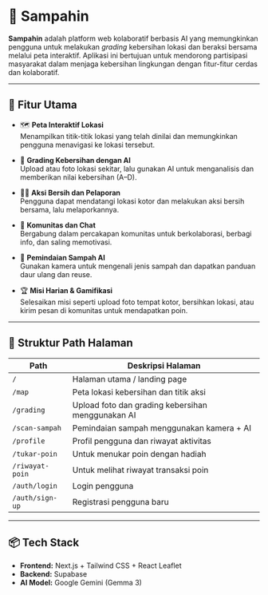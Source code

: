 # 🧹 Sampahin

**Sampahin** adalah platform web kolaboratif berbasis AI yang memungkinkan pengguna untuk melakukan *grading* kebersihan lokasi dan beraksi bersama melalui peta interaktif. Aplikasi ini bertujuan untuk mendorong partisipasi masyarakat dalam menjaga kebersihan lingkungan dengan fitur-fitur cerdas dan kolaboratif.

---

## 🚀 Fitur Utama

- 🗺️ **Peta Interaktif Lokasi**  
  Menampilkan titik-titik lokasi yang telah dinilai dan memungkinkan pengguna menavigasi ke lokasi tersebut.

- 🧠 **Grading Kebersihan dengan AI**  
  Upload atau foto lokasi sekitar, lalu gunakan AI untuk menganalisis dan memberikan nilai kebersihan (A–D).

- 🧍‍♂️ **Aksi Bersih dan Pelaporan**  
  Pengguna dapat mendatangi lokasi kotor dan melakukan aksi bersih bersama, lalu melaporkannya.

- 💬 **Komunitas dan Chat**  
  Bergabung dalam percakapan komunitas untuk berkolaborasi, berbagi info, dan saling memotivasi.

- 🧪 **Pemindaian Sampah AI**  
  Gunakan kamera untuk mengenali jenis sampah dan dapatkan panduan daur ulang dan reuse.

- 🏆 **Misi Harian & Gamifikasi**  
  Selesaikan misi seperti upload foto tempat kotor, bersihkan lokasi, atau kirim pesan di komunitas untuk mendapatkan poin.

---

## 🧭 Struktur Path Halaman

| Path                         | Deskripsi Halaman                                      |
|-----------------------------|---------------------------------------------------------|
| `/`                         | Halaman utama / landing page                            |
| `/map`                      | Peta lokasi kebersihan dan titik aksi                   |
| `/grading`                  | Upload foto dan grading kebersihan menggunakan AI       |
| `/scan-sampah`              | Pemindaian sampah menggunakan kamera + AI               |
| `/profile`                  | Profil pengguna dan riwayat aktivitas                   |
| `/tukar-poin`               | Untuk menukar poin dengan hadiah                        |
| `/riwayat-poin`             | Untuk melihat riwayat transaksi poin                    |
| `/auth/login`               | Login pengguna                                          |
| `/auth/sign-up`             | Registrasi pengguna baru                                |

---

## 📦 Tech Stack

- **Frontend:** Next.js + Tailwind CSS + React Leaflet
- **Backend:** Supabase  
- **AI Model:** Google Gemini (Gemma 3)  
